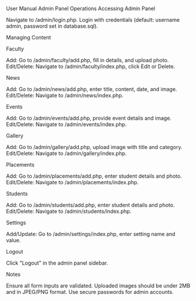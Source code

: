 User Manual
Admin Panel Operations
Accessing Admin Panel

Navigate to /admin/login.php.
Login with credentials (default: username admin, password set in database.sql).

Managing Content

Faculty

Add: Go to /admin/faculty/add.php, fill in details, and upload photo.
Edit/Delete: Navigate to /admin/faculty/index.php, click Edit or Delete.


News

Add: Go to /admin/news/add.php, enter title, content, date, and image.
Edit/Delete: Navigate to /admin/news/index.php.


Events

Add: Go to /admin/events/add.php, provide event details and image.
Edit/Delete: Navigate to /admin/events/index.php.


Gallery

Add: Go to /admin/gallery/add.php, upload image with title and category.
Edit/Delete: Navigate to /admin/gallery/index.php.


Placements

Add: Go to /admin/placements/add.php, enter student details and photo.
Edit/Delete: Navigate to /admin/placements/index.php.


Students

Add: Go to /admin/students/add.php, enter student details and photo.
Edit/Delete: Navigate to /admin/students/index.php.


Settings

Add/Update: Go to /admin/settings/index.php, enter setting name and value.



Logout

Click "Logout" in the admin panel sidebar.

Notes

Ensure all form inputs are validated.
Uploaded images should be under 2MB and in JPEG/PNG format.
Use secure passwords for admin accounts.
 
